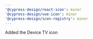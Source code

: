 ```yaml
---
'@cypress-design/react-icon': minor
'@cypress-design/vue-icon': minor
'@cypress-design/icon-registry': minor
---
```


Added the Device TV icon
